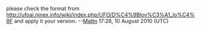 please check the format from
<http://ufoai.ninex.info/wiki/index.php/UFO/D%C4%9Blov%C3%A1_lo%C4%8F>
and apply it your version. --[Mattn](User:Mattn "wikilink") 17:28, 10
August 2010 (UTC)